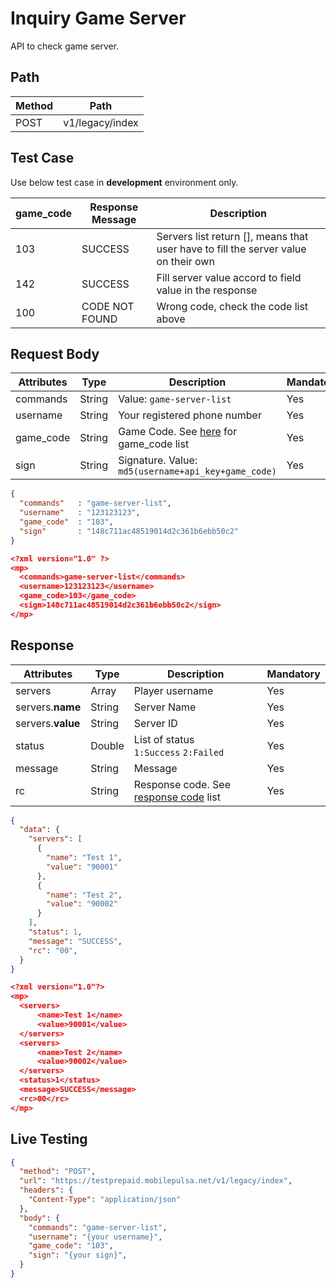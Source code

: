 # Inquiry Game Server

API to check game server.

## Path

Method | Path 
---------|----------
 POST | v1/legacy/index 

## Test Case

Use below test case in **development** environment only. 

<!-- title: Test Case List -->
game_code | Response Message | Description
---------|----------|---------
 103 | SUCCESS | Servers list return [], means that user have to fill the server value on their own
 142 | SUCCESS | Fill server value accord to field value in the response
 100 | CODE NOT FOUND | Wrong code, check the code list above

## Request Body

<!-- title: Request Attributes -->
Attributes | Type | Description | Mandatory
---------|----------|---------|----------
 commands | String | Value: `game-server-list` | Yes
 username | String | Your registered phone number | Yes
 game_code | String | Game Code. See [here](../../../game-format.md#game-server) for game_code list | Yes
 sign | String | Signature. Value: `md5(username+api_key+game_code)` | Yes

<!--
type: tab
title: JSON
-->

```json
{
  "commands"   : "game-server-list",
  "username"   : "123123123",
  "game_code"  : "103",
  "sign"       : "148c711ac48519014d2c361b6ebb50c2"
}
```

<!--
type: tab
title: XML
-->

```json
<?xml version="1.0" ?>
<mp>
  <commands>game-server-list</commands>
  <username>123123123</username>
  <game_code>103</game_code>
  <sign>148c711ac48519014d2c361b6ebb50c2</sign>
</mp>
```
<!-- type: tab-end -->

## Response

<!-- title: Response Attributes -->
Attributes | Type | Description | Mandatory
---------|----------|---------|----------
 servers | Array | Player username | Yes
 servers.**name** | String | Server Name | Yes
 servers.**value** | String | Server ID | Yes
 status | Double | List of status <br> `1:Success` `2:Failed` | Yes
 message | String | Message | Yes
 rc | String | Response code. See [response code](../../../esponse-code.md) list | Yes

<!--
type: tab
title: JSON
-->

```json
{
  "data": {
    "servers": [
      {
        "name": "Test 1",
        "value": "90001"
      },
      {
        "name": "Test 2",
        "value": "90002"
      }
    ],
    "status": 1,
    "message": "SUCCESS",
    "rc": "00",
  }
}
```

<!--
type: tab
title: XML
-->

```json
<?xml version="1.0"?>
<mp>
  <servers>
      <name>Test 1</name>
      <value>90001</value>
  </servers>
  <servers>
      <name>Test 2</name>
      <value>90002</value>
  </servers>
  <status>1</status>
  <message>SUCCESS</message>
  <rc>00</rc>
</mp>
```
<!-- type: tab-end -->

## Live Testing

```json http
{
  "method": "POST",
  "url": "https://testprepaid.mobilepulsa.net/v1/legacy/index",
  "headers": {
    "Content-Type": "application/json"
  },
  "body": {
    "commands": "game-server-list",
    "username": "{your username}",
    "game_code": "103",
    "sign": "{your sign}",
  }
}
```